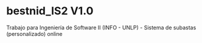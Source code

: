 # bestnid_IS2  V1.0

Trabajo para Ingeniería de Software II (INFO - UNLP) - Sistema de subastas (personalizado) online

